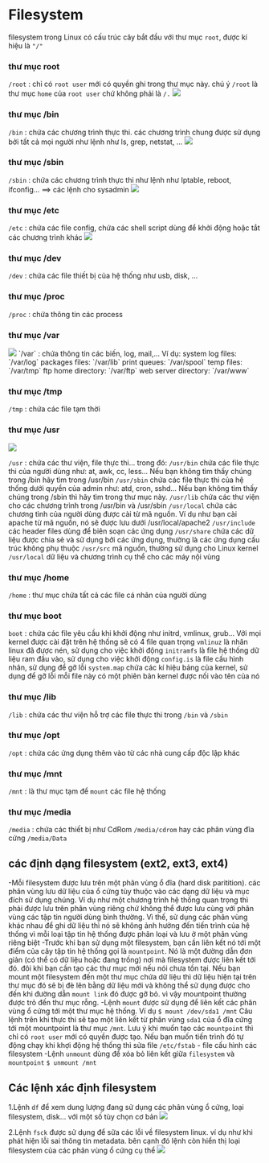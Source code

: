 # Filesystem
filesystem trong Linux có cấu trúc cây bắt đầu với thư mục `root`, được kí hiệu là  `"/"`
### thư mục root
`/root` : chỉ có `root user` mới có quyền ghi trong thư mục này. chú ý `/root` là thư mục `home` của `root user` chứ không phải là `/.`
<img src="https://i.imgur.com/MfnI94f.png">

### thư mục /bin
`/bin` : chứa các chương trình thực thi. các chương trình chung được sử dụng bởi tất cả mọi người như lệnh như ls, grep, netstat, ...
<img src="https://i.imgur.com/lZr1nRO.png">

### thư mục /sbin
`/sbin` : chứa các chương trình thực thi như lệnh như Iptable, reboot, ifconfig... ==> các lệnh cho sysadmin
<img src="https://i.imgur.com/3QdA9yq.png">

### thư mục /etc
`/etc` : chứa các file config, chứa các shell script dùng để khởi động hoặc tắt các chương trình khác
<img src="https://i.imgur.com/Qo14KVQ.png">

### thư mục /dev
`/dev` : chứa các file thiết bị của hệ thống như usb, disk, ...

### thư mục /proc
`/proc` : chứa thông tin các process

### thư mục /var
<img src="https://i.imgur.com/fimHXwZ.png">
`/var` : chứa thông tin các biến, log, mail,...
Ví dụ:
system log files: `/var/log`
packages files: `/var/lib`
print queues: `/var/spool`
temp files: `/var/tmp`
ftp home directory: `/var/ftp`
web server directory: `/var/www`

### thư mục /tmp
`/tmp` : chứa các file tạm thời

### thư mục /usr
<img src="https://i.imgur.com/vi8NLCI.png">

`/usr` : chứa các thư viện, file thực thi... trong đó:
`/usr/bin` chứa các file thực thi của người dùng như: at, awk, cc, less... Nếu bạn không tìm thấy chúng trong /bin hãy tìm trong /usr/bin
`/usr/sbin` chứa các file thực thi của hệ thống dưới quyền của admin như: atd, cron, sshd... Nếu bạn không tìm thấy chúng trong /sbin thì hãy tìm trong thư mục này.
`/usr/lib` chứa các thư viện cho các chương trình trong /usr/bin và /usr/sbin
`/usr/local` chứa các chương tình của người dùng được cài từ mã nguồn. Ví dụ như bạn cài apache từ mã nguồn, nó sẽ được lưu dưới /usr/local/apache2
`/usr/include` các header files dùng để biên soạn các ứng dụng
`/usr/share` chứa các dữ liệu được chia sẻ và sử dụng bởi các ứng dụng, thường là các ứng dụng cấu trúc không phụ thuộc
`/usr/src` mã nguồn, thường sử dụng cho Linux kernel
`/usr/local` dữ liệu và chương trình cụ thể cho các máy nội vùng

### thư mục /home
`/home` : thư mục chứa tất cả các file cá nhân của người dùng

### thư mục boot
`boot` : chứa các file yêu cầu khi khởi động như initrd, vmlinux, grub...
Với mọi kernel được cài đặt trên hệ thống sẽ có 4 file quan trọng
`vmlinuz` là nhân linux đã được nén, sử dụng cho việc khởi động
`initramfs` là file hệ thống dữ liệu ram đầu vào, sử dụng cho việc khởi động
`config.is` là file cấu hình nhân, sử dụng để gỡ lỗi
`system.map` chứa các kí hiệu bảng của kernel, sử dụng để gỡ lỗi
mỗi file này có một phiên bản kernel được nối vào tên của nó

### thư mục /lib
`/lib` : chứa các thư viện hỗ trợ các file thực thi trong `/bin` và `/sbin`

### thư mục /opt
`/opt` : chứa các ứng dụng thêm vào từ các nhà cung cấp độc lập khác

### thư mục /mnt
`/mnt` : là thư mục tạm để `mount` các file hệ thống

### thư mục /media
`/media` : chứa các thiết bị như CdRom `/media/cdrom` hay các phân vùng đĩa cứng `/media/Data`

## các định dạng filesystem (ext2, ext3, ext4)
-Mỗi filesystem được lưu trên một phân vùng ổ đĩa (hard disk paritition). các phân vùng lưu dữ liệu
của ổ cứng tùy thuộc vào các dạng dữ liệu và mục đích sử dụng chúng. Ví dụ như một chương trình hệ
thống quan trọng thì phải được lưu trên phân vùng riêng chứ không thể được lưu cùng với phân vùng
các tập tin người dùng bình thường. Vì thế, sử dụng các phân vùng khác nhau để ghi dữ liệu thì nó sẽ
không ảnh hưởng đến tiến trình của hệ thống vì mỗi loại tập tin hệ thống được phân loại và lưu ở một
phân vùng riêng biệt
-Trước khi bạn sử dụng một filesystem, bạn cần liên kết nó tới một điểm của cây tập tin hệ thống gọi là 
`mountpoint`. Nó là một đường dẫn đơn giản (có thể có dữ liệu hoặc đang trống) nơi mà filesystem được
liên kết tới đó. đôi khi bạn cần tạo các thư mục mới nếu nói chưa tồn tại. Nếu bạn mount một filesystem
đến một thư mục chứa dữ liệu thì dữ liệu hiện tại trên thư mục đó sẽ bị đè lên bằng dữ liệu mới và không
thể sử dụng được cho đến khi đường dẫn `mount link` đó được gỡ bỏ. vì vậy mountpoint thường được trỏ đến
thư mục rỗng.
-Lệnh `mount` được sử dụng để liên kết các phân vùng ổ cứng tới một thư mục hệ thống. Ví dụ
`$ mount /dev/sda1 /mnt`
Câu lệnh trên khi thực thi sẽ tạo một liên kết từ phân vùng `sda1` của ổ đĩa cứng tới một mountpoint là thư mục `/mnt`.
Lưu ý khi muốn tạo các `mountpoint` thì chỉ có `root user` mới có quyền được tạo. Nếu bạn muốn tiến trình đó
tự động chạy khi khợi động hệ thống thì sửa file `/etc/fstab` - file cấu hình các filesystem
-Lệnh `unmount` dùng để xóa bỏ liên kết giữa `filesystem` và `mountpoint`
`$ unmount /mnt`

## Các lệnh xác định filesystem
1.Lệnh `df` để xem dung lượng đang sử dụng các phân vùng ổ cứng, loại filesystem, disk... với một số tùy chọn
cơ bản
<img src="https://i.imgur.com/E7lcRkw.png">

2.Lệnh `fsck` được sử dụng để sữa các lỗi về filesystem linux. ví dụ như khi phát hiện lỗi sai thông tin metadata.
bên cạnh đó lệnh còn hiển thị loại filesystem của các phân vùng ổ cứng cụ thể
<img src="https://i.imgur.com/N2sCTYF.png">

